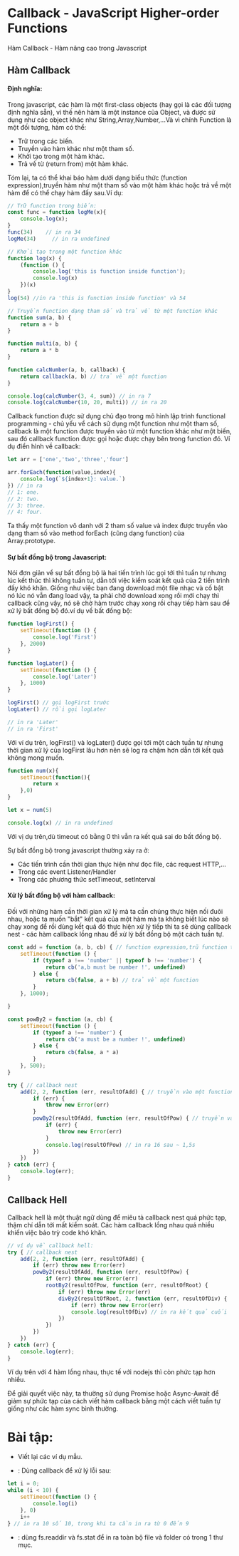 # Callback - JavaScript Higher-order Functions

Hàm Callback - Hàm nâng cao trong Javascript

## Hàm Callback

#### Định nghĩa:

Trong javascript, các hàm là một first-class objects (hay gọi là các đối tượng định nghĩa sẵn), vì thế nên hàm là một instance của Object, và được sử dụng như các object khác như String,Array,Number,...Và vì chính Function là một đối tượng, hàm có thể:

- Trữ trong các biến.
- Truyền vào hàm khác như một tham số.
- Khởi tạo trong một hàm khác.
- Trả về từ (return from) một hàm khác.

Tóm lại, ta có thể khai báo hàm dưới dạng biểu thức (function expression),truyền hàm như một tham số vào một hàm khác hoặc trả về một hàm để có thể chạy hàm đấy sau.Ví dụ:

```javascript
// Trữ function trong biến:
const func = function logMe(x){
    console.log(x);
}
func(34)    // in ra 34
logMe(34)     // in ra undefined

// Khởi tạo trong một function khác
function log(x) {
    (function () {
        console.log('this is function inside function');
        console.log(x)
    })(x)
}
log(54) //in ra 'this is function inside function' và 54

// Truyền function dạng tham số và trả về từ một function khác
function sum(a, b) {
    return a + b
}

function multi(a, b) {
    return a * b
}

function calcNumber(a, b, callback) {
    return callback(a, b) // trả về một function
}

console.log(calcNumber(3, 4, sum)) // in ra 7
console.log(calcNumber(10, 20, multi)) // in ra 20
```
Callback function được sử dụng chủ đạo trong mô hình lập trình functional programming - chủ yếu về cách sử dụng một function như một tham số, callback là một function được truyền vào từ một function khác như một biến, sau đó callback function được gọi hoặc được chạy bên trong function đó. Ví dụ điển hình về callback:

```javascript
let arr = ['one','two','three','four']

arr.forEach(function(value,index){
    console.log(`${index+1}: value.`)
}) // in ra
// 1: one.
// 2: two.
// 3: three.
// 4: four.
```
Ta thấy một function vô danh với 2 tham số value và index được truyền vào dạng tham số vào method forEach (cũng dạng function) của Array.prototype.

#### Sự bất đồng bộ trong Javascript:

Nói đơn giản về sự bất đồng bộ là hai tiến trình lúc gọi tới thì tuần tự nhưng lúc kết thúc thì không tuần tư, dẫn tới việc kiểm soát kết quả của 2 tiến trình đấy khó khăn. Giống như việc bạn đang download một file nhạc và cố bật nó lúc nó vẫn đang load vậy, ta phải chờ download xong rồi mới chạy thì callback cũng vậy, nó sẽ chờ hàm trước chạy xong rồi chạy tiếp hàm sau để xử lý bất đồng bộ đó.ví dụ về bất đồng bộ:

```javascript
function logFirst() {
    setTimeout(function () {
        console.log('First')
    }, 2000)
}

function logLater() {
    setTimeout(function () {
        console.log('Later')
    }, 1000)
}

logFirst() // gọi logFirst trước
logLater() // rồi gọi logLater

// in ra 'Later'
// in ra 'First'
```
Với ví dụ trên, logFirst() và logLater() được gọi tới một cách tuần tự nhưng thời gian xử lý của logFirst lâu hơn nên sẽ log ra chậm hơn dẫn tới kết quả không mong muốn.

```javascript
function num(x){
    setTimeout(function(){
        return x
    },0)
}

let x = num(5)

console.log(x) // in ra undefined
```
Với vị dụ trên,dù timeout có bằng 0 thì vẫn ra kết quả sai do bất đồng bộ.

Sự bất đồng bộ trong javascript thường xảy ra ở:
- Các tiến trình cần thời gian thực hiện như đọc file, các request HTTP,...
- Trong các event Listener/Handler
- Trong các phương thức setTimeout, setInterval


#### Xử lý bất đồng bộ với hàm callback:

Đối với những hàm cần thời gian xử lý mà ta cần chúng thực hiện nối đuôi nhau, hoặc ta muốn "bắt" kết quả của một hàm mà ta không biết lúc nào sẽ chạy xong để rồi dùng kết quả đó thực hiện xử lý tiếp thì ta sẽ dùng callback nest - các hàm callback lồng nhau để xử lý bất đồng bộ một cách tuần tự.

```javascript
const add = function (a, b, cb) { // function expression,trũ function trong một biến
    setTimeout(function () {
        if (typeof a !== 'number' || typeof b !== 'number') {
            return cb('a,b must be number !', undefined)
        } else {
            return cb(false, a + b) // trả về một function
        }
    }, 1000);

}

const powBy2 = function (a, cb) {
    setTimeout(function () {
        if (typeof a !== 'number') {
            return cb('a must be a number !', undefined)
        } else {
            return cb(false, a * a)
        }
    }, 500);
}

try { // callback nest
    add(2, 2, function (err, resultOfAdd) { // truyền vào một function
        if (err) {
            throw new Error(err)
        }
        powBy2(resultOfAdd, function (err, resultOfPow) { // truyền vào một function
            if (err) {
                throw new Error(err)
            }
            console.log(resultOfPow) // in ra 16 sau ~ 1,5s
        })
    })
} catch (err) {
    console.log(err);
}
```
## Callback Hell

Callback hell là một thuật ngữ dùng để miêu tả callback nest quá phức tạp, thậm chí dẫn tới mất kiểm soát. Các hàm callback lồng nhau quá nhiều khiến việc bảo trỳ code khó khăn. 

```javascript
// ví dụ về callback hell:
try { // callback nest
    add(2, 2, function (err, resultOfAdd) {
        if (err) throw new Error(err)
        powBy2(resultOfAdd, function (err, resultOfPow) {
            if (err) throw new Error(err)
            rootBy2(resultOfPow, function (err, resultOfRoot) {
                if (err) throw new Error(err)
                divBy2(resultOfRoot, 2, function (err, resultOfDiv) {
                    if (err) throw new Error(err)
                    console.log(resultOfDiv) // in ra kết quả cuối
                })
            })
        })
    })
} catch (err) {
    console.log(err);
}
```
Ví dụ trên với 4 hàm lồng nhau, thực tế với nodejs thì còn phức tạp hơn nhiều.

Để giải quyết việc này, ta thường sử dụng Promise hoặc Async-Await để giảm sự phức tạp của cách viết hàm callback bằng một cách viết tuần tự giống như các hàm sync bình thường.


# Bài tập:
- Viết lại các ví dụ mẫu.

- : Dùng callback để xử lý lỗi sau:
```javascript
let i = 0;
while (i < 10) {
    setTimeout(function () {
        console.log(i)
    }, 0)
    i++
} // in ra 10 số 10, trong khi ta cần in ra từ 0 đến 9
```

- : dùng fs.readdir và fs.stat để in ra toàn bộ file và folder có trong 1 thư mục.

